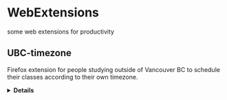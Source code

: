 # WebExtensions
some web extensions for productivity

## UBC-timezone
Firefox extension for people studying outside of Vancouver BC to schedule their classes according to their own timezone.

<details><summary><b>Details</b></summary>
Screenshot below shows adjusted time for Moscow Standard Time, which is 11 hours ahead of Vancouver.
<img src="images/demo-ubc-timezone.png">
</details>
